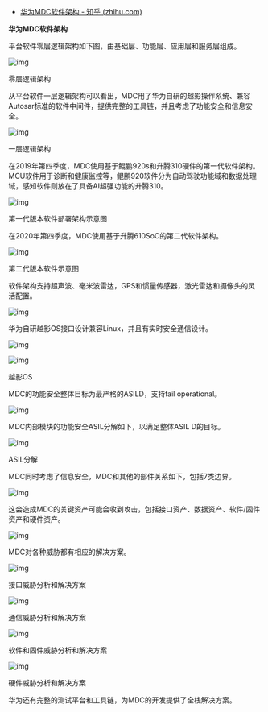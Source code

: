 - [华为MDC软件架构 - 知乎 (zhihu.com)](https://zhuanlan.zhihu.com/p/367834493)

**华为MDC软件架构**

平台软件零层逻辑架构如下图，由基础层、功能层、应用层和服务层组成。

![img](https://pic1.zhimg.com/80/v2-1cc77e990890b10a69e6eeafc7fcc478_720w.jpg)

零层逻辑架构

从平台软件一层逻辑架构可以看出，MDC用了华为自研的越影操作系统、兼容Autosar标准的软件中间件，提供完整的工具链，并且考虑了功能安全和信息安全。

![img](https://pic1.zhimg.com/80/v2-94a40fcce2c7cef59aa7867071eb6750_720w.jpg)

一层逻辑架构

在2019年第四季度，MDC使用基于鲲鹏920s和升腾310硬件的第一代软件架构。MCU软件用于诊断和健康监控等，鲲鹏920软件分为自动驾驶功能域和数据处理域，感知软件则放在了具备AI超强功能的升腾310。

![img](https://pic4.zhimg.com/80/v2-53674fa3602219cf576df5a95474bf7b_720w.jpg)

第一代版本软件部署架构示意图

在2020年第四季度，MDC使用基于升腾610SoC的第二代软件架构。

![img](https://pic4.zhimg.com/80/v2-28633e01b125b76f053edfa341aea5df_720w.jpg)

第二代版本软件示意图

软件架构支持超声波、毫米波雷达，GPS和惯量传感器，激光雷达和摄像头的灵活配置。

![img](https://pic2.zhimg.com/80/v2-a1094b754df4272e180d43930ad22035_720w.jpg)

华为自研越影OS接口设计兼容Linux，并且有实时安全通信设计。

![img](https://pic1.zhimg.com/80/v2-0f29f50d6714582e6d581bc40532d670_720w.jpg)

![img](https://pic1.zhimg.com/80/v2-88f817e27c78e3ead12d52a25435707c_720w.jpg)

越影OS

MDC的功能安全整体目标为最严格的ASILD，支持fail operational。

![img](https://pic4.zhimg.com/80/v2-10aab8d8bdaa48896e35326d562eabc3_720w.jpg)

MDC内部模块的功能安全ASIL分解如下，以满足整体ASIL D的目标。

![img](https://pic3.zhimg.com/80/v2-0d7c9ed41f91ee73299efe609b719f9a_720w.jpg)

ASIL分解

MDC同时考虑了信息安全，MDC和其他的部件关系如下，包括7类边界。

![img](https://pic2.zhimg.com/80/v2-bd99d93a4fb450786d9d88ff0daffeb1_720w.jpg)

这会造成MDC的关键资产可能会收到攻击，包括接口资产、数据资产、软件/固件资产和硬件资产。

![img](https://pic2.zhimg.com/80/v2-b8ec9f566c0cc9ea7b071c9661a3eb81_720w.jpg)

MDC对各种威胁都有相应的解决方案。

![img](https://pic3.zhimg.com/80/v2-4de7e71ca6ce3df5e96a0358976667d2_720w.jpg)

接口威胁分析和解决方案

![img](https://pic4.zhimg.com/80/v2-16a9b7b64bcd7fd4f365fec4183ec8cf_720w.jpg)

通信威胁分析和解决方案

![img](https://pic4.zhimg.com/80/v2-9e0fecbfe0341b6602782de6ca426bcf_720w.jpg)

软件和固件威胁分析和解决方案

![img](https://pic4.zhimg.com/80/v2-ba20c887083fa80c34edb2da88cb82bb_720w.jpg)

硬件威胁分析和解决方案

华为还有完整的测试平台和工具链，为MDC的开发提供了全栈解决方案。